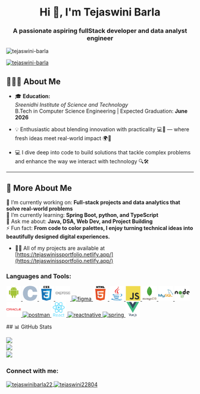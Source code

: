 
<h1 align="center">Hi 👋, I'm Tejaswini Barla</h1>
<h3 align="center">A passionate aspiring fullStack developer and data analyst engineer</h3>

<p align="left"> <img src="https://komarev.com/ghpvc/?username=tejaswini-barla&label=Profile%20views&color=0e75b6&style=flat" alt="tejaswini-barla" /> </p>

<p align="left"> <a href="https://github.com/ryo-ma/github-profile-trophy"><img src="https://github-profile-trophy.vercel.app/?username=tejaswini-barla" alt="tejaswini-barla" /></a> </p>

## 👩🏻‍💻 About Me

- 🎓 **Education:**  
  *Sreenidhi Institute of Science and Technology*  
  B.Tech in Computer Science Engineering | Expected Graduation: **June 2026**

- 💡 Enthusiastic about blending innovation with practicality 💻🚀 — where fresh ideas meet real-world impact 🌍🔧

- 💻 I dive deep into code to build solutions that tackle complex problems and enhance the way we interact with technology 🔍🛠️

---

## 💫 More About Me

🔭 I’m currently working on: **Full-stack projects and data analytics that solve real-world problems**   
🌱 I’m currently learning: **Spring Boot, python, and TypeScript**  
💬 Ask me about: **Java, DSA, Web Dev, and Project Building**  
⚡ Fun fact: **From code to color palettes, I enjoy turning technical ideas into beautifully designed digital experiences.**


- 👨‍💻 All of my projects are available at [https://tejaswinissportfolio.netlify.app/](https://tejaswinissportfolio.netlify.app/)

<h3 align="left">Languages and Tools:</h3>
<p align="left"> 
  <a href="https://developer.android.com" target="_blank" rel="noreferrer"> 
    <img src="https://raw.githubusercontent.com/devicons/devicon/master/icons/android/android-original-wordmark.svg" alt="android" width="40" height="40"/> 
  </a> 
  <a href="https://www.cprogramming.com/" target="_blank" rel="noreferrer"> 
    <img src="https://raw.githubusercontent.com/devicons/devicon/master/icons/c/c-original.svg" alt="c" width="40" height="40"/> 
  </a> 
  <a href="https://www.w3schools.com/css/" target="_blank" rel="noreferrer"> 
    <img src="https://raw.githubusercontent.com/devicons/devicon/master/icons/css3/css3-original-wordmark.svg" alt="css3" width="40" height="40"/> 
  </a> 
  <a href="https://expressjs.com" target="_blank" rel="noreferrer"> 
    <img src="https://raw.githubusercontent.com/devicons/devicon/master/icons/express/express-original-wordmark.svg" alt="express" width="40" height="40"/> 
  </a> 
  <a href="https://www.figma.com/" target="_blank" rel="noreferrer"> 
    <img src="https://www.vectorlogo.zone/logos/figma/figma-icon.svg" alt="figma" width="40" height="40"/> 
  </a> 
  <a href="https://www.w3.org/html/" target="_blank" rel="noreferrer"> 
    <img src="https://raw.githubusercontent.com/devicons/devicon/master/icons/html5/html5-original-wordmark.svg" alt="html5" width="40" height="40"/> 
  </a> 
  <a href="https://www.java.com" target="_blank" rel="noreferrer"> 
    <img src="https://raw.githubusercontent.com/devicons/devicon/master/icons/java/java-original.svg" alt="java" width="40" height="40"/> 
  </a> 
  <a href="https://developer.mozilla.org/en-US/docs/Web/JavaScript" target="_blank" rel="noreferrer"> 
    <img src="https://raw.githubusercontent.com/devicons/devicon/master/icons/javascript/javascript-original.svg" alt="javascript" width="40" height="40"/> 
  </a> 
  <a href="https://www.mongodb.com/" target="_blank" rel="noreferrer"> 
    <img src="https://raw.githubusercontent.com/devicons/devicon/master/icons/mongodb/mongodb-original-wordmark.svg" alt="mongodb" width="40" height="40"/> 
  </a> 
  <a href="https://www.mysql.com/" target="_blank" rel="noreferrer"> 
    <img src="https://raw.githubusercontent.com/devicons/devicon/master/icons/mysql/mysql-original-wordmark.svg" alt="mysql" width="40" height="40"/> 
  </a> 
  <a href="https://nodejs.org" target="_blank" rel="noreferrer"> 
    <img src="https://raw.githubusercontent.com/devicons/devicon/master/icons/nodejs/nodejs-original-wordmark.svg" alt="nodejs" width="40" height="40"/> 
  </a> 
  <a href="https://www.oracle.com/" target="_blank" rel="noreferrer"> 
    <img src="https://raw.githubusercontent.com/devicons/devicon/master/icons/oracle/oracle-original.svg" alt="oracle" width="40" height="40"/> 
  </a> 
  <a href="https://postman.com" target="_blank" rel="noreferrer"> 
    <img src="https://www.vectorlogo.zone/logos/getpostman/getpostman-icon.svg" alt="postman" width="40" height="40"/> 
  </a> 
  <a href="https://reactjs.org/" target="_blank" rel="noreferrer"> 
    <img src="https://raw.githubusercontent.com/devicons/devicon/master/icons/react/react-original-wordmark.svg" alt="react" width="40" height="40"/> 
  </a> 
  <a href="https://reactnative.dev/" target="_blank" rel="noreferrer"> 
    <img src="https://reactnative.dev/img/header_logo.svg" alt="reactnative" width="40" height="40"/> 
  </a> 
  <a href="https://spring.io/" target="_blank" rel="noreferrer"> 
    <img src="https://www.vectorlogo.zone/logos/springio/springio-icon.svg" alt="spring" width="40" height="40"/> 
  </a> 
  <a href="https://vuejs.org/" target="_blank" rel="noreferrer"> 
    <img src="https://raw.githubusercontent.com/devicons/devicon/master/icons/vuejs/vuejs-original-wordmark.svg" alt="vuejs" width="40" height="40"/> 
  </a> 
</p>
## 📊 GitHub Stats

![](https://github-readme-stats.vercel.app/api?username=Tejaswini-Barla&theme=dark&hide_border=false&include_all_commits=false&count_private=false)  
![](https://nirzak-streak-stats.vercel.app/?user=Tejaswini-Barla&theme=dark&hide_border=false)  
![](https://github-readme-stats.vercel.app/api/top-langs/?username=Tejaswini-Barla&theme=dark&hide_border=false&include_all_commits=false&count_private=false&layout=compact)
<h3 align="left">Connect with me:</h3>
<p align="left">
  <a href="https://www.linkedin.com/in/tejaswinibarla22/" target="blank">
    <img align="center" src="https://raw.githubusercontent.com/rahuldkjain/github-profile-readme-generator/master/src/images/icons/Social/linked-in-alt.svg" alt="tejaswinibarla22" height="30" width="40" />
  </a>
  <a href="https://leetcode.com/u/tejaswini22804/" target="blank">
    <img align="center" src="https://raw.githubusercontent.com/rahuldkjain/github-profile-readme-generator/master/src/images/icons/Social/leet-code.svg" alt="tejaswini22804" height="30" width="40" />
  </a>
</p>
